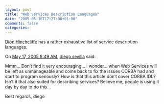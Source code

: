 ```yaml
---
layout: post
title: "Web Services Description Languages"
date: "2005-05-16T17:27:00+01:00"
comments: false
categories: 
---
```


<p><a href="http://hinchcliffe.org/archive/2005/05/16/231.aspx">Dion Hinchcliffe</a> has a rather exhaustive list of service description languages.</p>

<section class="comments">

<div class="comment" id="comment-530">
On <a href="#comment-530" title="Permalink to this comment">May 17, 2005  9:49 AM</a>, <a href="http://neuromancer.dif.um.es/blog" title="http://neuromancer.dif.um.es/blog" rel="nofollow">diego sevilla</a>
said:
<p>Mmm&#8230; Don&#8217;t find it very encouraging&#8230; I wonder&#8230; when Web Services will be left as unmanageable and come back to fix the issues CORBA had and start to program seriously?  How is that this article don&#8217;t cover CORBA IDL? Isn&#8217;t it that also suited for describing services? Believe me, people is using it day by day to do this&#8230;</p>

<p>Best regards,
diego</p>


</section>

